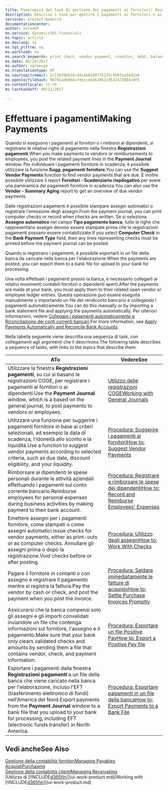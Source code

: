 ```yaml
---
title: Panoramica dei task di gestione dei pagamenti ai fornitori| Documenti Microsoft
description: Descrive i task per gestire i pagamenti ai fornitori o ai creditori, inclusa la registrazione delle righe di pagamento e la visualizzazione di una panoramica del saldo dovuto.
services: project-madeira
documentationcenter: 
author: SorenGP
ms.service: dynamics365-financials
ms.topic: article
ms.devlang: na
ms.tgt_pltfrm: na
ms.workload: na
ms.search.keywords: print check, vendor payment, creditor, debt, balance due, AP
ms.date: 06/28/2017
ms.author: sgroespe
ms.translationtype: HT
ms.sourcegitcommit: 2c13559bb3dc44cdb61697f5135c5b931e34d2a8
ms.openlocfilehash: 00792adb8b4c7deccee262982cd532423884c8f5
ms.contentlocale: it-ch
ms.lasthandoff: 09/22/2017

---
```

# <a name="making-payments"></a><span data-ttu-id="50318-103">Effettuare i pagamenti</span><span class="sxs-lookup"><span data-stu-id="50318-103">Making Payments</span></span>
<span data-ttu-id="50318-104">Quando si eseguono i pagamenti ai fornitori o i rimborsi ai dipendenti, si registrano le relative righe di pagamento nella finestra **Registrazioni pagamenti**.</span><span class="sxs-lookup"><span data-stu-id="50318-104">When you make payments to vendors or reimbursements to employees, you post the related payment lines in the **Payment Journal** window.</span></span> <span data-ttu-id="50318-105">Per individuare i pagamenti fornitore in scadenza, è possibile utilizzare la funzione **Sugg. pagamenti fornitore**.</span><span class="sxs-lookup"><span data-stu-id="50318-105">You can use the **Suggest Vendor Payments** function to find vendor payments that are due.</span></span> <span data-ttu-id="50318-106">È inoltre possibile utilizzare il report **Fornitori - Scadenziario riepilogativo** per avere una panoramica dei pagamenti fornitore in scadenza.</span><span class="sxs-lookup"><span data-stu-id="50318-106">You can also use the **Vendor - Summary Aging** report to get an overview of due vendor payments.</span></span>

<span data-ttu-id="50318-107">Dalle registrazioni pagamenti è possibile stampare assegni automatici o registrare l'emissione degli assegni.</span><span class="sxs-lookup"><span data-stu-id="50318-107">From the payment journal, you can print computer checks or record when checks are written.</span></span> <span data-ttu-id="50318-108">Se si seleziona **Assegno automatico** nel campo **Tipo pagamento banca**, tutte le righe che rappresentano assegni devono essere stampate prima che le registrazioni pagamenti possano essere contabilizzate.</span><span class="sxs-lookup"><span data-stu-id="50318-108">If you select **Computer Check** in the **Bank Payment Type** field, then any lines representing checks must be printed before the payment journal can be posted.</span></span>

<span data-ttu-id="50318-109">Quando si registrano i pagamenti, è possibile esportarli in un file della banca da caricare nella banca per l'elaborazione.</span><span class="sxs-lookup"><span data-stu-id="50318-109">When the payments are posted, you can export them to a bank file for upload to your bank for processing.</span></span>

<span data-ttu-id="50318-110">Una volta effettuati i pagamenti presso la banca, è necessario collegarli ai relativi movimenti contabili fornitori o dipendenti aperti.</span><span class="sxs-lookup"><span data-stu-id="50318-110">After the payments are made at your bank, you must apply them to their related open vendor or employee ledger entries.</span></span> <span data-ttu-id="50318-111">Questa operazione può essere eseguita manualmente o importando un file del rendiconto bancario e collegando i pagamenti automaticamente.</span><span class="sxs-lookup"><span data-stu-id="50318-111">You can do this manually or by importing a bank statement file and applying the payments automatically.</span></span> <span data-ttu-id="50318-112">Per ulteriori informazioni, vedere [Collegare i pagamenti automaticamente e Riconciliazione dei conti correnti bancari](receivables-apply-payments-auto-reconcile-bank-accounts.md).</span><span class="sxs-lookup"><span data-stu-id="50318-112">For more information, see [Apply Payments Automatically and Reconcile Bank Accounts](receivables-apply-payments-auto-reconcile-bank-accounts.md).</span></span>

<span data-ttu-id="50318-113">Nella tabella seguente viene descritta una sequenza di task, con collegamenti agli argomenti che li descrivono.</span><span class="sxs-lookup"><span data-stu-id="50318-113">The following table describes a sequence of tasks, with links to the topics that describe them.</span></span>

| <span data-ttu-id="50318-114">A</span><span class="sxs-lookup"><span data-stu-id="50318-114">To</span></span> | <span data-ttu-id="50318-115">Vedere</span><span class="sxs-lookup"><span data-stu-id="50318-115">See</span></span> |
| --- | --- |
|<span data-ttu-id="50318-116">Utilizzare la finestra **Registrazioni pagamenti**, su cui si basano le registrazioni COGE, per registrare i pagamenti ai fornitori o ai dipendenti.</span><span class="sxs-lookup"><span data-stu-id="50318-116">Use the **Payment Journal** window, which is a based on the general journal, to post payments to vendors or employees.</span></span>|[<span data-ttu-id="50318-117">Utilizzo delle registrazioni COGE</span><span class="sxs-lookup"><span data-stu-id="50318-117">Working with General Journals</span></span>](ui-work-general-journals.md)|
| <span data-ttu-id="50318-118">Utilizzare una funzione per suggerire i pagamenti fornitore in base ai criteri selezionati, ad esempio la data di scadenza, l'idoneità allo sconto e la liquidità.</span><span class="sxs-lookup"><span data-stu-id="50318-118">Use a function to suggest vendor payments according to selected criteria, such as due date, discount eligibility, and your liquidity.</span></span> |[<span data-ttu-id="50318-119">Procedura: Suggerire i pagamenti ai fornitori</span><span class="sxs-lookup"><span data-stu-id="50318-119">How to: Suggest Vendor Payments</span></span>](payables-how-suggest-vendor-payments.md) |
|<span data-ttu-id="50318-120">Rimborsare ai dipendenti le spese personali durante le attività aziendali effettuando i pagamenti sul conto corrente bancario.</span><span class="sxs-lookup"><span data-stu-id="50318-120">Reimburse employees for personal expenses during business activities by making payment to their bank account.</span></span>|[<span data-ttu-id="50318-121">Procedura: Registrare e rimborsare le spese dei dipendenti</span><span class="sxs-lookup"><span data-stu-id="50318-121">How to: Record and Reimburse Employees' Expenses</span></span>](finance-how-record-reimburse-employee-expenses.md)|
| <span data-ttu-id="50318-122">Emettere assegni per i pagamenti fornitore, come stampati o come assegni automatici.</span><span class="sxs-lookup"><span data-stu-id="50318-122">Issue checks for vendor payments, either as print-outs or as computer checks.</span></span> <span data-ttu-id="50318-123">Annullare gli assegni prima o dopo la registrazione.</span><span class="sxs-lookup"><span data-stu-id="50318-123">Void checks before or after posting.</span></span> |[<span data-ttu-id="50318-124">Procedura: Utilizzo degli assegni</span><span class="sxs-lookup"><span data-stu-id="50318-124">How to: Work With Checks</span></span>](payables-how-work-checks.md) |
| <span data-ttu-id="50318-125">Pagare il fornitore in contanti o con assegno e registrare il pagamento mentre si registra la fattura.</span><span class="sxs-lookup"><span data-stu-id="50318-125">Pay the vendor by cash or check, and post the payment when you post the invoice.</span></span> |[<span data-ttu-id="50318-126">Procedura: Saldare immediatamente le fatture di acquisto</span><span class="sxs-lookup"><span data-stu-id="50318-126">How to: Settle Purchase Invoices Promptly</span></span>](finance-how-to-settle-purchase-invoices-promptly.md) |
| <span data-ttu-id="50318-127">Assicurarsi che la banca compensi solo gli assegni e gli importi convalidati inviandole un file che contenga informazioni sul fornitore, l'assegno e il pagamento.</span><span class="sxs-lookup"><span data-stu-id="50318-127">Make sure that your bank only clears validated checks and amounts by sending them a file that contains vendor, check, and payment information.</span></span> |[<span data-ttu-id="50318-128">Procedura: Esportare un file Positive Pay</span><span class="sxs-lookup"><span data-stu-id="50318-128">How to: Export a Positive Pay file</span></span>](finance-how-positive-pay.md) |
|<span data-ttu-id="50318-129">Esportare i pagamenti dalla finestra **Registrazioni pagamenti** a un file della banca che viene caricato nella banca per l'elaborazione, incluso l'EFT (trasferimento elettronico di fondi) nell'America del Nord.</span><span class="sxs-lookup"><span data-stu-id="50318-129">Export payments from the **Payment Journal** window to a bank file that you upload to your bank for processing, including EFT (electronic funds transfer) in North America.</span></span> |[<span data-ttu-id="50318-130">Procedura: Esportare pagamenti in un file della banca</span><span class="sxs-lookup"><span data-stu-id="50318-130">How to: Export Payments to a Bank File</span></span>](payables-how-export-payments-bank-file.md)|  

## <a name="see-also"></a><span data-ttu-id="50318-131">Vedi anche</span><span class="sxs-lookup"><span data-stu-id="50318-131">See Also</span></span>
[<span data-ttu-id="50318-132">Gestione della contabilità fornitori</span><span class="sxs-lookup"><span data-stu-id="50318-132">Managing Payables</span></span>](payables-manage-payables.md)  
[<span data-ttu-id="50318-133">Acquisti</span><span class="sxs-lookup"><span data-stu-id="50318-133">Purchasing</span></span>](purchasing-manage-purchasing.md)  
[<span data-ttu-id="50318-134">Gestione della contabilità clienti</span><span class="sxs-lookup"><span data-stu-id="50318-134">Managing Receivables</span></span>](receivables-manage-receivables.md)  
<span data-ttu-id="50318-135">[Utilizzo di [!INCLUDE[d365fin](includes/d365fin_md.md)]](ui-work-product.md)</span><span class="sxs-lookup"><span data-stu-id="50318-135">[Working with [!INCLUDE[d365fin](includes/d365fin_md.md)]](ui-work-product.md)</span></span>  

